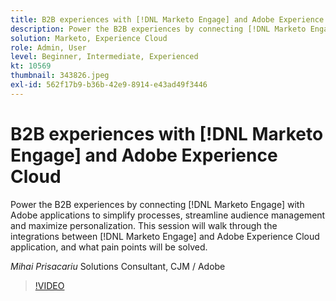 ```yaml
---
title: B2B experiences with [!DNL Marketo Engage] and Adobe Experience Cloud
description: Power the B2B experiences by connecting [!DNL Marketo Engage] with Adobe applications to simplify processes, streamline audience management and maximize personalization.
solution: Marketo, Experience Cloud
role: Admin, User
level: Beginner, Intermediate, Experienced
kt: 10569
thumbnail: 343826.jpeg
exl-id: 562f17b9-b36b-42e9-8914-e43ad49f3446
---
```

# B2B experiences with [!DNL Marketo Engage] and Adobe Experience Cloud

Power the B2B experiences by connecting [!DNL Marketo Engage] with Adobe applications to simplify processes, streamline audience management and maximize personalization. This session will walk through the integrations between [!DNL Marketo Engage] and Adobe Experience Cloud application, and what pain points will be solved.

*Mihai Prisacariu* Solutions Consultant, CJM / Adobe

>[!VIDEO](https://video.tv.adobe.com/v/343826/?quality=12&learn=on)
